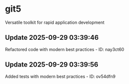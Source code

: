 # git5
Versatile toolkit for rapid application development

## Update 2025-09-29 03:39:46
Refactored code with modern best practices - ID: nay3ct60


## Update 2025-09-29 03:39:56
Added tests with modern best practices - ID: ov54dfn9

